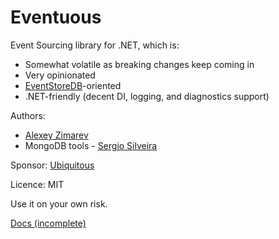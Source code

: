 # Eventuous

Event Sourcing library for .NET, which is:
- Somewhat volatile as breaking changes keep coming in
- Very opinionated
- [EventStoreDB](https://eventstore.com)-oriented
- .NET-friendly (decent DI, logging, and diagnostics support)

Authors: 
- [Alexey Zimarev](https://zimarev.com)
- MongoDB tools - [Sergio Silveira](https://twitter.com/RagingKore)

Sponsor: [Ubiquitous](https://ubiqutous.no)

Licence: MIT

Use it on your own risk.

[Docs (incomplete)](https://eventuous.dev)
